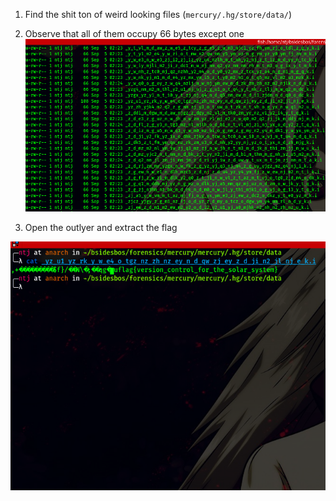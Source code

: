 1. Find the shit ton of weird looking files (``mercury/.hg/store/data/``)

2. Observe that all of them occupy 66 bytes except one
![Screenshot](ss1.png)


3. Open the outlyer and extract the flag


![Screenshot](ss2.png)
